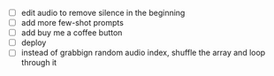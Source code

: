 - [ ] edit audio to remove silence in the beginning
- [ ] add more few-shot prompts
- [ ] add buy me a coffee button
- [ ] deploy
- [ ] instead of grabbign random audio index, shuffle the array and loop through it
